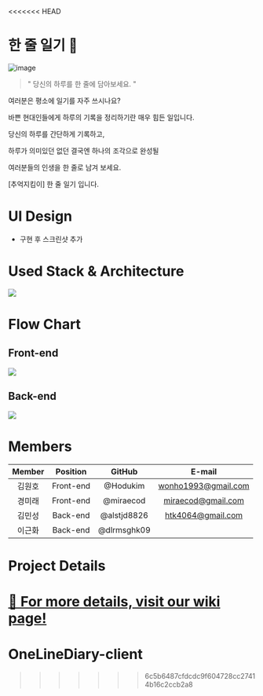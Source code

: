 <<<<<<< HEAD
# 한 줄 일기 📝
![image](https://user-images.githubusercontent.com/72856436/116417516-4c9e9280-a876-11eb-8390-35c85e695613.png)

> " 당신의 하루를 한 줄에 담아보세요. "

여러분은 평소에 일기를 자주 쓰시나요?

바쁜 현대인들에게 하루의 기록을 정리하기란 매우 힘든 일입니다.

당신의 하루를 간단하게 기록하고,

하루가 의미있던 없던 결국엔 하나의 조각으로 완성될 

여러분들의 인생을 한 줄로 남겨 보세요.

[추억지킴이] 한 줄 일기 입니다.


# UI Design

- 구현 후 스크린샷 추가


# Used Stack & Architecture
![](https://s3.us-west-2.amazonaws.com/secure.notion-static.com/3df98c03-ed42-44d7-b0e0-a22a470079c9/oneline_diary.png?X-Amz-Algorithm=AWS4-HMAC-SHA256&X-Amz-Credential=AKIAT73L2G45O3KS52Y5%2F20210428%2Fus-west-2%2Fs3%2Faws4_request&X-Amz-Date=20210428T121221Z&X-Amz-Expires=86400&X-Amz-Signature=4f7c86b164eb5996ce0e6a1b0070ff359b206171ec7bdad2a473ef5054aa8cba&X-Amz-SignedHeaders=host&response-content-disposition=filename%20%3D%22oneline_diary.png%22)


# Flow Chart

## Front-end

![](https://s3.us-west-2.amazonaws.com/secure.notion-static.com/03f01166-e6d7-433e-ba6c-ab38058779ba/Untitled.png?X-Amz-Algorithm=AWS4-HMAC-SHA256&X-Amz-Credential=AKIAT73L2G45O3KS52Y5%2F20210428%2Fus-west-2%2Fs3%2Faws4_request&X-Amz-Date=20210428T140306Z&X-Amz-Expires=86400&X-Amz-Signature=35055d4beac3c18258bddc45b7f115be8083142a7465401a41281e803813e918&X-Amz-SignedHeaders=host&response-content-disposition=filename%20%3D%22Untitled.png%22)

## Back-end
![](https://s3.us-west-2.amazonaws.com/secure.notion-static.com/7f39ef5b-e02e-4ae0-879c-857cdd28ddda/Flowchart_%282%29.jpg?X-Amz-Algorithm=AWS4-HMAC-SHA256&X-Amz-Credential=AKIAT73L2G45O3KS52Y5%2F20210428%2Fus-west-2%2Fs3%2Faws4_request&X-Amz-Date=20210428T121334Z&X-Amz-Expires=86400&X-Amz-Signature=f1be47181f0b686b5b8dd4709e877e8696006c5734b67c998e0b6c912db0c5ea&X-Amz-SignedHeaders=host&response-content-disposition=filename%20%3D%22Flowchart_%282%29.jpg%22)


# Members
| Member | Position | GitHub | E-mail
| :---: | :---: | :---: | :---: |
| 김원호 | Front-end | @Hodukim | wonho1993@gmail.com |
| 경미래 | Front-end | @miraecod | miraecod@gmail.com |
| 김민성 | Back-end | @alstjd8826 | htk4064@gmail.com |
| 이근화 | Back-end | @dlrmsghk09 | | |


# Project Details
[📎 For more details, visit our wiki page!](https://github.com/codestates/OneLineDiary-client/wiki/)
=======
# OneLineDiary-client
>>>>>>> 6c5b6487cfdcdc9f604728cc27414b16c2ccb2a8

